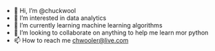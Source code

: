 - 👋 Hi, I’m @chuckwool
- 👀 I’m interested in data analytics
- 🌱 I’m currently learning machine learning algorithms 
- 💞️ I’m looking to collaborate on anything to help me learn mor python
- 📫 How to reach me chwooler@live.com

<!---
chuckwool/chuckwool is a ✨ special ✨ repository because its `README.md` (this file) appears on your GitHub profile.
You can click the Preview link to take a look at your changes.
--->
